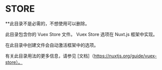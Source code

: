 # STORE

**此目录不是必需的，不想使用可以删除。

此目录包含你的 Vuex Store 文件。
Vuex Store 选项在 Nuxt.js 框架中实现。

在此目录中创建文件会自动激活框架中的选项。

有关此目录用法的更多信息，请参见 [文档]（https://nuxtjs.org/guide/vuex-store）。
